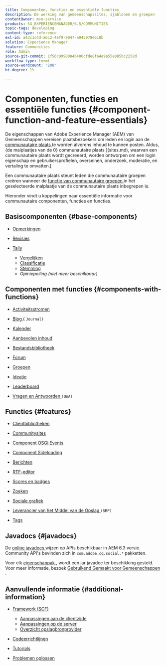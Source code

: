 ```yaml
---
title: Componenten, functies en essentiële functies
description: De werking van gemeenschapssites, sjablonen en groepen
contentOwner: msm-service
products: SG_EXPERIENCEMANAGER/6.5/COMMUNITIES
topic-tags: developing
content-type: reference
exl-id: a43c1c4d-a6c2-4ef9-9047-a945978e618b
solution: Experience Manager
feature: Communities
role: Admin
source-git-commit: 1f56c99980846400cfde8fa4e9a55e885bc2258d
workflow-type: tm+mt
source-wordcount: '208'
ht-degree: 1%

---
```


# Componenten, functies en essentiële functies  {#component-function-and-feature-essentials}

De eigenschappen van Adobe Experience Manager (AEM) van Gemeenschappen vereisen plaatsbezoekers om leden en login aan de [ communautaire plaats ](overview.md#communitiessites) te worden alvorens inhoud te kunnen posten. Aldus, {de malplaatjes van de 0} communautaire plaats ](sites.md), waarvan een communautaire plaats [ ](sites-console.md) wordt gecreeerd, worden ontworpen om een login eigenschap en gebruikersprofielen, overseinen, onderzoek, moderatie, en vertaling te omvatten.[

Een communautaire plaats steunt leden die communautaire groepen creëren wanneer de [ functie van communautaire groepen ](functions.md#groups-function) in het geselecteerde malplaatje van de communautaire plaats inbegrepen is.

Hieronder vindt u koppelingen naar essentiële informatie voor communautaire componenten, functies en functies.

## Basiscomponenten {#base-components}

* [Opmerkingen](essentials-comments.md)
* [Revisies](reviews-basics.md)
* [Tally](tally.md)

   * [Vergelijken](essentials-liking.md)
   * [Classificatie](rating-basics.md)
   * [Stemming](essentials-voting.md)
   * *Opiniepeiling (niet meer beschikbaar)*

## Componenten met functies {#components-with-functions}

* [Activiteitsstromen](essentials-activities.md)
* [ Blog ](blog-developer-basics.md) ( `Journal`)

* [Kalender](calendar-basics-for-developers.md)
* [Aanbevolen inhoud](essentials-featured.md)
* [Bestandsbibliotheek](essentials-file-library.md)
* [Forum](essentials-forum.md)
* [Groepen](essentials-groups.md)
* [Ideatie](ideation.md)
* [Leaderboard](leaderboard.md)
* [ Vragen en Antwoorden ](qna-essentials.md) `(QnA)`

## Functies {#features}

* [Clientbibliotheken](clientlibs.md)
* [Communitysites](sites-for-developers.md)
* [Component OSGi Events](events.md)
* [Component Sideloading](sideloading.md)
* [Berichten](essentials-messaging.md)
* [RTF-editor](rte.md)
* [Scores en badges](configure-scoring.md)
* [Zoeken](search-implementation.md)
* [Sociale grafiek](essentials-socialgraph.md)
* [ Leverancier van het Middel van de Opslag ](srp-and-ugc.md) `(SRP)`

* [Tags](tag.md)

## Javadocs {#javadocs}

De [ online javadocs ](../../help/sites-developing/reference-materials.md) wijzen op APIs beschikbaar in AEM 6.3 versie.
Community API&#39;s bevinden zich in `com.adobe.cq.social.*` pakketten.

Voor elk [ eigenschappak ](deploy-communities.md#latestfeaturepack), wordt een jar javadoc ter beschikking gesteld. Voor meer informatie, bezoek [ Gebruikend Gemaakt voor Gemeenschappen ](maven.md#javadocs).

## Aanvullende informatie {#additional-information}

* [Framework (SCF)](scf.md)

   * [Aanpassingen aan de clientzijde](client-customize.md)
   * [Aanpassingen op de server](server-customize.md)
   * [Overzicht opslagbronprovider](srp.md)

* [Codeerrichtlijnen](code-guide.md)
* [Tutorials](tutorials.md)
* [Problemen oplossen](troubleshooting.md)
